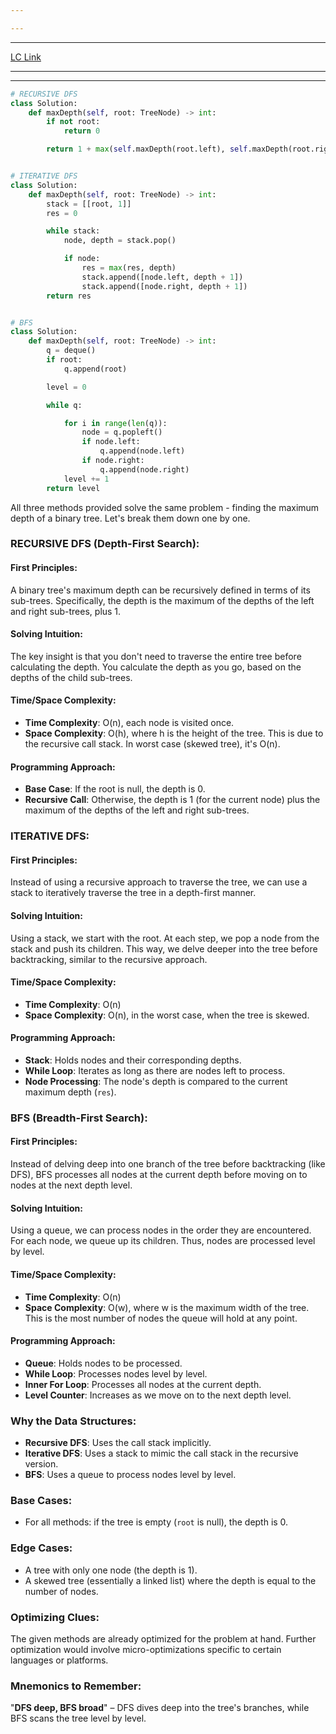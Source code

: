 ```yaml
---

---
```

---
[LC Link](https://leetcode.com/problems/maximum-depth-of-binary-tree/)

---
---

```python
# RECURSIVE DFS
class Solution:
    def maxDepth(self, root: TreeNode) -> int:
        if not root:
            return 0

        return 1 + max(self.maxDepth(root.left), self.maxDepth(root.right))


# ITERATIVE DFS
class Solution:
    def maxDepth(self, root: TreeNode) -> int:
        stack = [[root, 1]]
        res = 0

        while stack:
            node, depth = stack.pop()

            if node:
                res = max(res, depth)
                stack.append([node.left, depth + 1])
                stack.append([node.right, depth + 1])
        return res


# BFS
class Solution:
    def maxDepth(self, root: TreeNode) -> int:
        q = deque()
        if root:
            q.append(root)

        level = 0

        while q:

            for i in range(len(q)):
                node = q.popleft()
                if node.left:
                    q.append(node.left)
                if node.right:
                    q.append(node.right)
            level += 1
        return level

```

All three methods provided solve the same problem - finding the maximum depth of a binary tree. Let's break them down one by one.

### RECURSIVE DFS (Depth-First Search):

#### First Principles:
A binary tree's maximum depth can be recursively defined in terms of its sub-trees. Specifically, the depth is the maximum of the depths of the left and right sub-trees, plus 1.

#### Solving Intuition:
The key insight is that you don't need to traverse the entire tree before calculating the depth. You calculate the depth as you go, based on the depths of the child sub-trees.

#### Time/Space Complexity:
- **Time Complexity**: O(n), each node is visited once.
- **Space Complexity**: O(h), where h is the height of the tree. This is due to the recursive call stack. In worst case (skewed tree), it's O(n).

#### Programming Approach:
- **Base Case**: If the root is null, the depth is 0.
- **Recursive Call**: Otherwise, the depth is 1 (for the current node) plus the maximum of the depths of the left and right sub-trees.

### ITERATIVE DFS:

#### First Principles:
Instead of using a recursive approach to traverse the tree, we can use a stack to iteratively traverse the tree in a depth-first manner.

#### Solving Intuition:
Using a stack, we start with the root. At each step, we pop a node from the stack and push its children. This way, we delve deeper into the tree before backtracking, similar to the recursive approach.

#### Time/Space Complexity:
- **Time Complexity**: O(n)
- **Space Complexity**: O(n), in the worst case, when the tree is skewed.

#### Programming Approach:
- **Stack**: Holds nodes and their corresponding depths.
- **While Loop**: Iterates as long as there are nodes left to process.
- **Node Processing**: The node's depth is compared to the current maximum depth (`res`).

### BFS (Breadth-First Search):

#### First Principles:
Instead of delving deep into one branch of the tree before backtracking (like DFS), BFS processes all nodes at the current depth before moving on to nodes at the next depth level.

#### Solving Intuition:
Using a queue, we can process nodes in the order they are encountered. For each node, we queue up its children. Thus, nodes are processed level by level.

#### Time/Space Complexity:
- **Time Complexity**: O(n)
- **Space Complexity**: O(w), where w is the maximum width of the tree. This is the most number of nodes the queue will hold at any point.

#### Programming Approach:
- **Queue**: Holds nodes to be processed.
- **While Loop**: Processes nodes level by level.
- **Inner For Loop**: Processes all nodes at the current depth.
- **Level Counter**: Increases as we move on to the next depth level.

### Why the Data Structures:
- **Recursive DFS**: Uses the call stack implicitly.
- **Iterative DFS**: Uses a stack to mimic the call stack in the recursive version.
- **BFS**: Uses a queue to process nodes level by level.

### Base Cases:
- For all methods: if the tree is empty (`root` is null), the depth is 0.

### Edge Cases:
- A tree with only one node (the depth is 1).
- A skewed tree (essentially a linked list) where the depth is equal to the number of nodes.

### Optimizing Clues:
The given methods are already optimized for the problem at hand. Further optimization would involve micro-optimizations specific to certain languages or platforms.

### Mnemonics to Remember:
"**DFS deep, BFS broad**" – DFS dives deep into the tree's branches, while BFS scans the tree level by level.